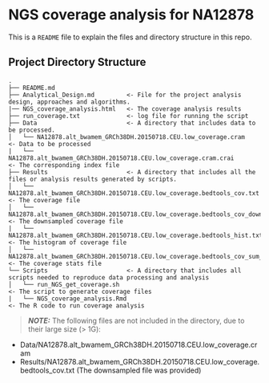 # NGS coverage analysis for NA12878

This is a `README` file to explain the files and directory structure in this repo. 

## Project Directory Structure
```text
.
├── README.md
├── Analytical_Design.md         <- File for the project analysis design, approaches and algorithms. 
|── NGS_coverage_analysis.html   <- The coverage analysis results
├── run_coverage.txt             <- log file for running the script
├── Data                         <- A directory that includes data to be processed. 
│   └── NA12878.alt_bwamem_GRCh38DH.20150718.CEU.low_coverage.cram                           <- Data to be processed
|   └── NA12878.alt_bwamem_GRCh38DH.20150718.CEU.low_coverage.cram.crai                      <- The corresponding index file
├── Results                      <- A directory that includes all the files or analysis results generated by scripts. 
│   └── NA12878.alt_bwamem_GRCh38DH.20150718.CEU.low_coverage.bedtools_cov.txt               <- The coverage file
│   └── NA12878.alt_bwamem_GRCh38DH.20150718.CEU.low_coverage.bedtools_cov_downsampled.txt   <- The downsampled coverage file
|   └── NA12878.alt_bwamem_GRCh38DH.20150718.CEU.low_coverage.bedtools_hist.txt              <- The histogram of coverage file
│   └── NA12878.alt_bwamem_GRCh38DH.20150718.CEU.low_coverage.bedtools_cov_sum_stat.txt      <- The coverage stats file
└── Scripts                      <- A directory that includes all scripts needed to reproduce data processing and analysis
│   └── run_NGS_get_coverage.sh                                                              <- The script to generate coverage files
|   └── NGS_coverage_analysis.Rmd                                                            <- The R code to run coverage analysis
```
>***NOTE:***
> The following files are not included in the directory, due to their large size (> 1G): 
- Data/NA12878.alt_bwamem_GRCh38DH.20150718.CEU.low_coverage.cram
- Results/NA12878.alt_bwamem_GRCh38DH.20150718.CEU.low_coverage.bedtools_cov.txt (The downsampled file was provided)
